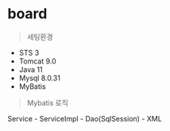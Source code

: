 # board
> 세팅환경
- STS 3
- Tomcat 9.0
- Java 11
- Mysql 8.0.31
- MyBatis

> Mybatis 로직

Service - ServiceImpl - Dao(SqlSession) - XML